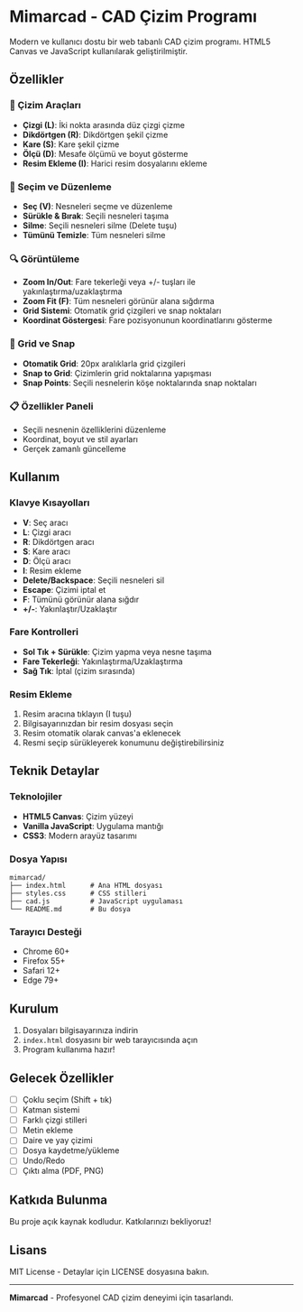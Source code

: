 # Mimarcad - CAD Çizim Programı

Modern ve kullanıcı dostu bir web tabanlı CAD çizim programı. HTML5 Canvas ve JavaScript kullanılarak geliştirilmiştir.

## Özellikler

### 🎨 Çizim Araçları
- **Çizgi (L)**: İki nokta arasında düz çizgi çizme
- **Dikdörtgen (R)**: Dikdörtgen şekil çizme
- **Kare (S)**: Kare şekil çizme
- **Ölçü (D)**: Mesafe ölçümü ve boyut gösterme
- **Resim Ekleme (I)**: Harici resim dosyalarını ekleme

### 🔧 Seçim ve Düzenleme
- **Seç (V)**: Nesneleri seçme ve düzenleme
- **Sürükle & Bırak**: Seçili nesneleri taşıma
- **Silme**: Seçili nesneleri silme (Delete tuşu)
- **Tümünü Temizle**: Tüm nesneleri silme

### 🔍 Görüntüleme
- **Zoom In/Out**: Fare tekerleği veya +/- tuşları ile yakınlaştırma/uzaklaştırma
- **Zoom Fit (F)**: Tüm nesneleri görünür alana sığdırma
- **Grid Sistemi**: Otomatik grid çizgileri ve snap noktaları
- **Koordinat Göstergesi**: Fare pozisyonunun koordinatlarını gösterme

### 📐 Grid ve Snap
- **Otomatik Grid**: 20px aralıklarla grid çizgileri
- **Snap to Grid**: Çizimlerin grid noktalarına yapışması
- **Snap Points**: Seçili nesnelerin köşe noktalarında snap noktaları

### 📋 Özellikler Paneli
- Seçili nesnenin özelliklerini düzenleme
- Koordinat, boyut ve stil ayarları
- Gerçek zamanlı güncelleme

## Kullanım

### Klavye Kısayolları
- **V**: Seç aracı
- **L**: Çizgi aracı
- **R**: Dikdörtgen aracı
- **S**: Kare aracı
- **D**: Ölçü aracı
- **I**: Resim ekleme
- **Delete/Backspace**: Seçili nesneleri sil
- **Escape**: Çizimi iptal et
- **F**: Tümünü görünür alana sığdır
- **+/-**: Yakınlaştır/Uzaklaştır

### Fare Kontrolleri
- **Sol Tık + Sürükle**: Çizim yapma veya nesne taşıma
- **Fare Tekerleği**: Yakınlaştırma/Uzaklaştırma
- **Sağ Tık**: İptal (çizim sırasında)

### Resim Ekleme
1. Resim aracına tıklayın (I tuşu)
2. Bilgisayarınızdan bir resim dosyası seçin
3. Resim otomatik olarak canvas'a eklenecek
4. Resmi seçip sürükleyerek konumunu değiştirebilirsiniz

## Teknik Detaylar

### Teknolojiler
- **HTML5 Canvas**: Çizim yüzeyi
- **Vanilla JavaScript**: Uygulama mantığı
- **CSS3**: Modern arayüz tasarımı

### Dosya Yapısı
```
mimarcad/
├── index.html      # Ana HTML dosyası
├── styles.css      # CSS stilleri
├── cad.js          # JavaScript uygulaması
└── README.md       # Bu dosya
```

### Tarayıcı Desteği
- Chrome 60+
- Firefox 55+
- Safari 12+
- Edge 79+

## Kurulum

1. Dosyaları bilgisayarınıza indirin
2. `index.html` dosyasını bir web tarayıcısında açın
3. Program kullanıma hazır!

## Gelecek Özellikler

- [ ] Çoklu seçim (Shift + tık)
- [ ] Katman sistemi
- [ ] Farklı çizgi stilleri
- [ ] Metin ekleme
- [ ] Daire ve yay çizimi
- [ ] Dosya kaydetme/yükleme
- [ ] Undo/Redo
- [ ] Çıktı alma (PDF, PNG)

## Katkıda Bulunma

Bu proje açık kaynak kodludur. Katkılarınızı bekliyoruz!

## Lisans

MIT License - Detaylar için LICENSE dosyasına bakın.

---

**Mimarcad** - Profesyonel CAD çizim deneyimi için tasarlandı. 